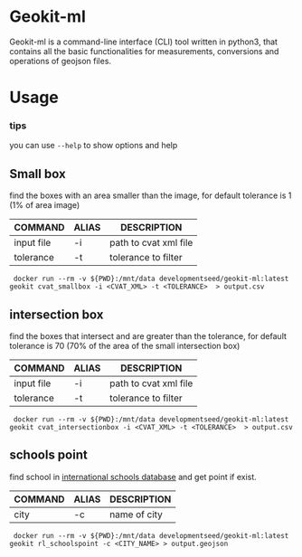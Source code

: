 # Geokit-ml


Geokit-ml is a command-line interface (CLI) tool written in python3, that contains all the basic functionalities for measurements, conversions and operations of geojson files.


# Usage
### tips
you can use `--help` to show options and help

## Small box
find the boxes with an area smaller than the image, for default tolerance is 1 (1% of area image)

|COMMAND|ALIAS|DESCRIPTION|
|---|---|---|
|input file|-i|path to cvat xml file|
|tolerance|-t|tolerance to filter|

```
 docker run --rm -v ${PWD}:/mnt/data developmentseed/geokit-ml:latest geokit cvat_smallbox -i <CVAT_XML> -t <TOLERANCE>  > output.csv
```

## intersection box

find the boxes that intersect and are greater than the tolerance, for default tolerance is 70 (70% of the area of the small intersection box)

|COMMAND|ALIAS|DESCRIPTION|
|---|---|---|
|input file|-i|path to cvat xml file|
|tolerance|-t|tolerance to filter|

```
 docker run --rm -v ${PWD}:/mnt/data developmentseed/geokit-ml:latest geokit cvat_intersectionbox -i <CVAT_XML> -t <TOLERANCE>  > output.csv
``` 

## schools point

find school in [international schools database](https://www.international-schools-database.com)  and get point if exist. 

|COMMAND|ALIAS|DESCRIPTION|
|---|---|---|
|city|-c|name of city|

```
 docker run --rm -v ${PWD}:/mnt/data developmentseed/geokit-ml:latest geokit rl_schoolspoint -c <CITY_NAME> > output.geojson
``` 
